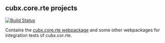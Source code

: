 ## cubx.core.rte projects

[![Build Status](https://travis-ci.org/cubbles/cubx.core.rte.svg?branch=master)](https://travis-ci.org/cubbles/cubx.core.rte)

Contains the [cubx.core.rte webpackage](webpackages/cubx.core.rte/README.md)
 and some other webpackages for integration tests of cubx.cor.rte.
